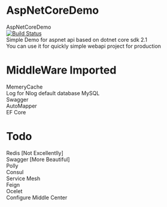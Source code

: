 # AspNetCoreDemo
AspNetCoreDemo   
 [![Build Status](https://dev.azure.com/43121289/AspNetCoreDemo/_apis/build/status/KaraBilly.AspNetCoreDemo?branchName=master)](https://dev.azure.com/43121289/AspNetCoreDemo/_build/latest?definitionId=1&branchName=master)   
Simple Demo for aspnet api based on dotnet core sdk 2.1   
You can use it for quickly simple webapi project for production

# MiddleWare Imported
MemeryCache    
Log   for Nlog default database MySQL     
Swagger     
AutoMapper  
EF Core 

# Todo 
Redis   [Not Excellentlly]  
Swagger [More Beautiful]    
Polly          
Consul    
Service Mesh    
Feign    
Ocelet    
Configure Middle Center
